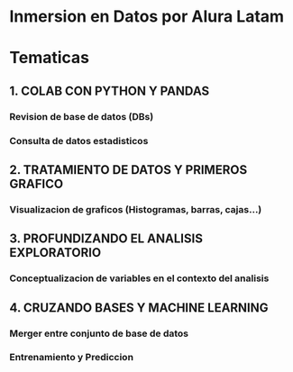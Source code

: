 # Inmersion en Datos por Alura Latam

# Tematicas

## 1. COLAB CON PYTHON Y PANDAS

### Revision de base de datos (DBs)

### Consulta de datos estadisticos

## 2. TRATAMIENTO DE DATOS Y PRIMEROS GRAFICO

### Visualizacion de graficos (Histogramas, barras, cajas...)

## 3. PROFUNDIZANDO EL ANALISIS EXPLORATORIO

### Conceptualizacion de variables en el contexto del analisis

## 4. CRUZANDO BASES Y MACHINE LEARNING

### Merger entre conjunto de base de datos

### Entrenamiento y Prediccion
